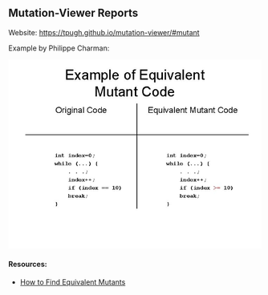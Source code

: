 ## Mutation-Viewer Reports
Website: https://tpugh.github.io/mutation-viewer/#mutant

Example by Philippe Charman:

![Example 1](img/example_1.jpg?raw=true)

#### Resources:
- [How to Find Equivalent Mutants](https://stryker-mutator.io/docs/mutation-testing-elements/equivalent-mutants)
